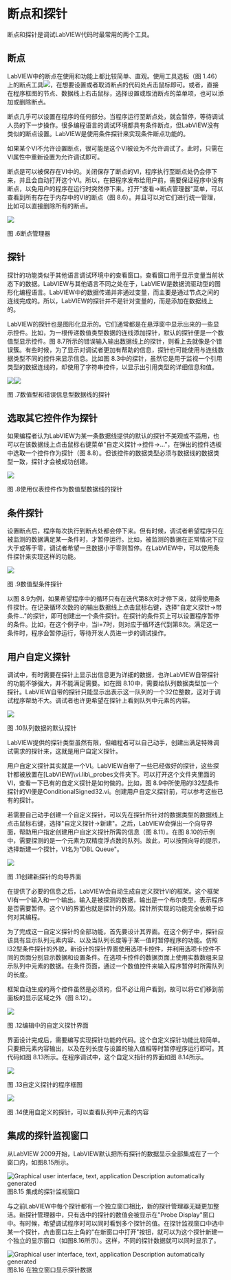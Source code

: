 # 断点和探针

断点和探针是调试LabVIEW代码时最常用的两个工具。

## 断点

LabVIEW中的断点在使用和功能上都比较简单、直观。使用工具选板（图
1.46）上的断点工具![](images/image491.png)，在想要设置或者取消断点的代码处点击鼠标即可。或者，直接在程序框图的节点、数据线上右击鼠标，选择设置或取消断点的菜单项，也可以添加或删除断点。

断点几乎可以设置在程序的任何部分。当程序运行至断点处，就会暂停，等待调试人员的下一步操作。很多编程语言的调试环境都具有条件断点，但LabVIEW没有类似的断点设置。LabVIEW是使用条件探针来实现条件断点功能的。

如果某个VI不允许设置断点，很可能是这个VI被设为不允许调试了。此时，只需在VI属性中重新设置为允许调试即可。

断点是可以被保存在VI中的。关闭保存了断点的VI，程序执行至断点处仍会停下来，并且会自动打开这个VI。所以，在把程序发布给用户前，需要保证程序中没有断点，以免用户的程序在运行时突然停下来。打开"查看-\>断点管理器"菜单，可以查看到所有存在于内存中的VI的断点（图
8.6）。并且可以对它们进行统一管理，比如可以直接删除所有的断点。

![](images/image492.png)

图 .6断点管理器

## 探针

探针的功能类似于其他语言调试环境中的查看窗口。查看窗口用于显示变量当前状态下的数据。LabVIEW与其他语言不同之处在于，LabVIEW是数据流驱动型的图形化编程语言。LabVIEW中的数据传递并非通过变量，而主要是通过节点之间的连线完成的。所以，LabVIEW的探针并不是针对变量的，而是添加在数据线上的。

LabVIEW的探针也是图形化显示的。它们通常都是在悬浮窗中显示出来的一些显示控件。比如，为一根传递数值类型数据的连线添加探针，默认的探针便是一个数值型显示控件。图
8.7所示的错误输入输出数据线上的探针，则看上去就像是个错误簇。有些时候，为了显示对调试者更加有帮助的信息，探针也可能使用与连线数据类型不同的控件来显示信息。比如图
8.3中的探针，虽然它是用于监视一个引用类型的数据连线的，却使用了字符串控件，以显示出引用类型的详细信息和值。

![](images/image493.png)![](images/image494.png)

图 .7数值型和错误信息型数据线的探针

## 选取其它控件作为探针

如果编程者认为LabVIEW为某一条数据线提供的默认的探针不美观或不适用，也可以在该数据线上点击鼠标右键菜单"自定义探针-\>控件-\>..."，在弹出的控件选板中选取一个控件作为探针（图
8.8）。但该控件的数据类型必须与数据线的数据类型一致，探针才会被成功创建。

![](images/image495.png)

图 .8使用仪表控件作为数值型数据线的探针

## 条件探针

设置断点后，程序每次执行到断点处都会停下来。但有时候，调试者希望程序只在被监测的数据满足某一条件时，才暂停运行。比如，被监测的数据在正常情况下应大于或等于零，调试者希望一旦数据小于零则暂停。在LabVIEW中，可以使用条件探针来实现这样的功能。

![](images/image496.png)

图 .9数值型条件探针

以图
8.9为例，如果希望程序中的循环只有在迭代第8次时才停下来，就得使用条件探针。在记录循环次数的i的输出数据线上点击鼠标右键，选择"自定义探针-\>带条件..."的探针，即可创建出一个条件探针。在探针的条件页上可以设置程序暂停的条件。比如，在这个例子中，当i=7时，则对应于循环迭代到第8次。满足这一条件时，程序会暂停运行，等待开发人员进一步的调试操作。

## 用户自定义探针

调试中，有时需要在探针上显示出信息更为详细的数据，也许LabVIEW自带探针的功能不够强大，并不能满足需要。如在图
8.10中，需要给队列数据类型加一个探针。LabVIEW自带的探针只能显示出表示这一队列的一个32位整数，这对于调试程序帮助不大。调试者也许更希望在探针上看到队列中元素的内容。

![](images/image497.png)

图 .10队列数据的默认探针

LabVIEW提供的探针类型虽然有限，但编程者可以自己动手，创建出满足特殊调试需求的探针来，这就是用户自定义探针。

用户自定义探针其实就是一个VI。LabVIEW自带了一些已经做好的探针，这些探针都被放置在\[LabVIEW\]\\vi.lib\\\_probes文件夹下。可以打开这个文件夹里面的VI，查看一下已有的自定义探针是如何做的。比如，图
8.9中所使用的I32型条件探针的VI便是ConditionalSigned32.vi。创建用户自定义探针前，可以参考这些已有的探针。

若需要自己动手创建一个自定义探针，可以先在探针所针对的数据类型的数据线上点击鼠标右键，选择"自定义探针-\>新建"。之后，LabVIEW会弹出一个向导界面，帮助用户指定创建用户自定义探针所需的信息（图
8.11）。在图
8.10的示例中，需要探测的是一个元素为双精度浮点数的队列。故此，可以按照向导的提示，选择新建一个探针，VI名为"DBL
Queue"。

![](images/image498.png)

图 .11创建新探针的向导界面

在提供了必要的信息之后，LabVIEW会自动生成自定义探针VI的框架。这个框架VI有一个输入和一个输出。输入是被探测的数据，输出是一个布尔类型，表示程序是否需要暂停。这个VI的界面也就是探针的外观。探针所实现的功能完全依赖于如何对其编程。

为了完成这一自定义探针的全部功能，首先要设计其界面。在这个例子中，探针应该具有显示队列元素内容、以及当队列长度等于某一值时暂停程序的功能。仿照I32型条件探针的外貌，新设计的探针界面使用选项卡控件，并利用选项卡控件不同的页面分别显示数据和设置条件。在选项卡控件的数据页面上使用实数数组来显示队列中元素的数据。在条件页面，通过一个数值控件来输入程序暂停时所需队列的长度。

框架自动生成的两个控件虽然是必须的，但不必让用户看到，故可以将它们移到前面板的显示区域之外（图
8.12）。

![](images/image499.png)

图 .12编辑中的自定义探针界面

界面设计完成后，需要编写实现探针功能的代码。这个自定义探针功能比较简单。只要把元素内容输出，以及在列长度与设置的输入值相等时暂停程序运行即可。其代码如图
8.13所示。在程序调试中，这个自定义指针的界面如图 8.14所示。

![](images/image500.png)

图 .13自定义探针的程序框图

![](images/image501.png)

图 .14使用自定义的探针，可以查看队列中元素的内容

##  集成的探针监视窗口

从LabVIEW
2009开始，LabVIEW默认把所有探针的数据显示全部集成在了一个窗口内，如图8.15所示。

![Graphical user interface, text, application Description automatically
generated](images/image502.png)\
图8.15 集成的探针监视窗口

与之前LabVIEW中每个探针都有一个独立窗口相比，新的探针管理器无疑更加整洁。新探针管理器中，只有选中的探针的数值会被显示在"Probe
Display"窗口中。有时候，希望调试程序时可以同时看到多个探针的值。在探针监视窗口中选中某一个探针，点击窗口左上角的"在新窗口中打开"按钮，就可以为这个探针新建一个独立的显示窗口（如图8.16所示）。这样，不同的探针数据就可以同时显示了。

![Graphical user interface, text, application Description automatically
generated](images/image503.png)\
图8.16 在独立窗口显示探针数据